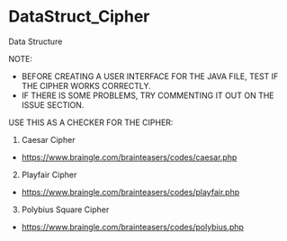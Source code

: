 # DataStruct_Cipher
Data Structure

NOTE:
- BEFORE CREATING A USER INTERFACE FOR THE JAVA FILE, TEST IF THE CIPHER WORKS CORRECTLY.
- IF THERE IS SOME PROBLEMS, TRY COMMENTING IT OUT ON THE ISSUE SECTION.

USE THIS AS A CHECKER FOR THE CIPHER:

1. Caesar Cipher
  - https://www.braingle.com/brainteasers/codes/caesar.php
  
2. Playfair Cipher
  - https://www.braingle.com/brainteasers/codes/playfair.php
  
3. Polybius Square Cipher
  - https://www.braingle.com/brainteasers/codes/polybius.php
 
